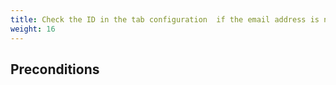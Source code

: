 ```yaml
---
title: Check the ID in the tab configuration  if the email address is not linked to a customer
weight: 16
---
```


## Preconditions


